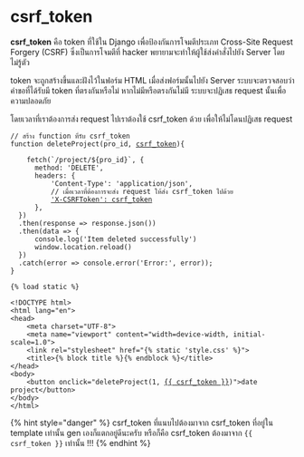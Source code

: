 # csrf\_token

**csrf\_token** คือ token ที่ใช้ใน Django เพื่อป้องกันการโจมตีประเภท Cross-Site Request Forgery (CSRF) ซึ่งเป็นการโจมตีที่ hacker พยายามจะทำให้ผู้ใช้ส่งคำสั่งไปยัง Server โดยไม่รู้ตัว

token จะถูกสร้างขึ้นและฝังไว้ในฟอร์ม HTML เมื่อส่งฟอร์มนั้นไปยัง Server ระบบจะตรวจสอบว่าคำขอที่ได้รับมี token ที่ตรงกันหรือไม่ หากไม่มีหรือตรงกันไม่มี ระบบจะปฏิเสธ request นั้นเพื่อความปลอดภัย

โดยเวลาที่เราต้องการส่ง request ไปเราต้องใช้ csrf\_token ด้วย เพื่อให้ไม่โดนปฏิเสธ request

<pre class="language-javascript" data-title="script.js"><code class="lang-javascript">// สร้าง function ที่รับ csrf_token
function deleteProject(pro_id, <a data-footnote-ref href="#user-content-fn-1">csrf_token</a>){

    fetch(`/project/${pro_id}`, {
      method: 'DELETE',
      headers: {
          'Content-Type': 'application/json',
          // เมื่อเวลาที่ต้องการจะส่ง request ให้ส่ง csrf_token ไปด้วย
          <a data-footnote-ref href="#user-content-fn-2">'X-CSRFToken': csrf_token</a>
      },
  })
  .then(response => response.json())
  .then(data => {
      console.log('Item deleted successfully')
      window.location.reload()
  })
  .catch(error => console.error('Error:', error));
}
</code></pre>

<pre class="language-html"><code class="lang-html">{% load static %}

&#x3C;!DOCTYPE html>
&#x3C;html lang="en">
&#x3C;head>
    &#x3C;meta charset="UTF-8">
    &#x3C;meta name="viewport" content="width=device-width, initial-scale=1.0">
    &#x3C;link rel="stylesheet" href="{% static 'style.css' %}">
    &#x3C;title>{% block title %}{% endblock %}&#x3C;/title>
&#x3C;/head>
&#x3C;body>
    &#x3C;button onclick="deleteProject(1, <a data-footnote-ref href="#user-content-fn-3">{{ csrf_token }}</a>)">date project&#x3C;/button>
&#x3C;/body>
&#x3C;/html>
</code></pre>

{% hint style="danger" %}
csrf\_token ที่แนบไปต้องมาจาก csrf\_token ที่อยู่ใน template เท่านั้น gen เองก็แตกอยู่ดีนะครับ หรือก็คือ csrf\_token ต้องมาจาก `{{ csrf_token }}` เท่านั้น !!!
{% endhint %}

[^1]: รับ csrf\_token

[^2]: ตอนที่ทำการส่ง request ให้ส่ง csrf\_token ไปด้วย

[^3]: ส่ง csrf\_token ไปที่ function
